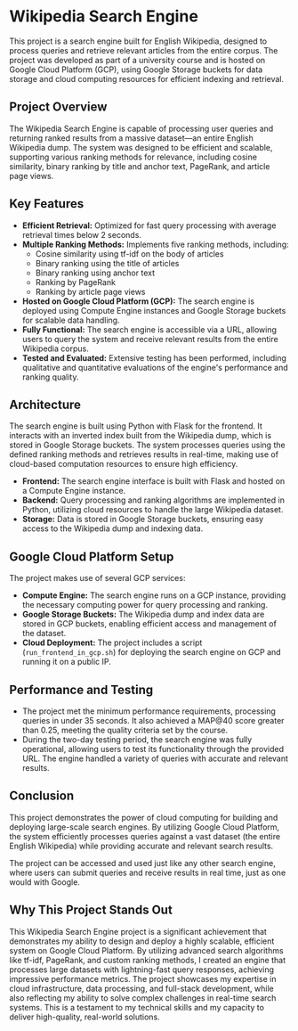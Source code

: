 # Wikipedia Search Engine

This project is a search engine built for English Wikipedia, designed to process queries and retrieve relevant articles from the entire corpus. The project was developed as part of a university course and is hosted on Google Cloud Platform (GCP), using Google Storage buckets for data storage and cloud computing resources for efficient indexing and retrieval.

## Project Overview

The Wikipedia Search Engine is capable of processing user queries and returning ranked results from a massive dataset—an entire English Wikipedia dump. The system was designed to be efficient and scalable, supporting various ranking methods for relevance, including cosine similarity, binary ranking by title and anchor text, PageRank, and article page views.

## Key Features

- **Efficient Retrieval:** Optimized for fast query processing with average retrieval times below 2 seconds.
- **Multiple Ranking Methods:** Implements five ranking methods, including:
  - Cosine similarity using tf-idf on the body of articles
  - Binary ranking using the title of articles
  - Binary ranking using anchor text
  - Ranking by PageRank
  - Ranking by article page views
- **Hosted on Google Cloud Platform (GCP):** The search engine is deployed using Compute Engine instances and Google Storage buckets for scalable data handling.
- **Fully Functional:** The search engine is accessible via a URL, allowing users to query the system and receive relevant results from the entire Wikipedia corpus.
- **Tested and Evaluated:** Extensive testing has been performed, including qualitative and quantitative evaluations of the engine's performance and ranking quality.

## Architecture

The search engine is built using Python with Flask for the frontend. It interacts with an inverted index built from the Wikipedia dump, which is stored in Google Storage buckets. The system processes queries using the defined ranking methods and retrieves results in real-time, making use of cloud-based computation resources to ensure high efficiency.

- **Frontend:** The search engine interface is built with Flask and hosted on a Compute Engine instance.
- **Backend:** Query processing and ranking algorithms are implemented in Python, utilizing cloud resources to handle the large Wikipedia dataset.
- **Storage:** Data is stored in Google Storage buckets, ensuring easy access to the Wikipedia dump and indexing data.

## Google Cloud Platform Setup

The project makes use of several GCP services:
- **Compute Engine:** The search engine runs on a GCP instance, providing the necessary computing power for query processing and ranking.
- **Google Storage Buckets:** The Wikipedia dump and index data are stored in GCP buckets, enabling efficient access and management of the dataset.
- **Cloud Deployment:** The project includes a script (`run_frontend_in_gcp.sh`) for deploying the search engine on GCP and running it on a public IP.

## Performance and Testing

- The project met the minimum performance requirements, processing queries in under 35 seconds. It also achieved a MAP@40 score greater than 0.25, meeting the quality criteria set by the course.
- During the two-day testing period, the search engine was fully operational, allowing users to test its functionality through the provided URL. The engine handled a variety of queries with accurate and relevant results.

## Conclusion

This project demonstrates the power of cloud computing for building and deploying large-scale search engines. By utilizing Google Cloud Platform, the system efficiently processes queries against a vast dataset (the entire English Wikipedia) while providing accurate and relevant search results.

The project can be accessed and used just like any other search engine, where users can submit queries and receive results in real time, just as one would with Google.

## Why This Project Stands Out

This Wikipedia Search Engine project is a significant achievement that demonstrates my ability to design and deploy a highly scalable, efficient system on Google Cloud Platform. By utilizing advanced search algorithms like tf-idf, PageRank, and custom ranking methods, I created an engine that processes large datasets with lightning-fast query responses, achieving impressive performance metrics. The project showcases my expertise in cloud infrastructure, data processing, and full-stack development, while also reflecting my ability to solve complex challenges in real-time search systems. This is a testament to my technical skills and my capacity to deliver high-quality, real-world solutions.

